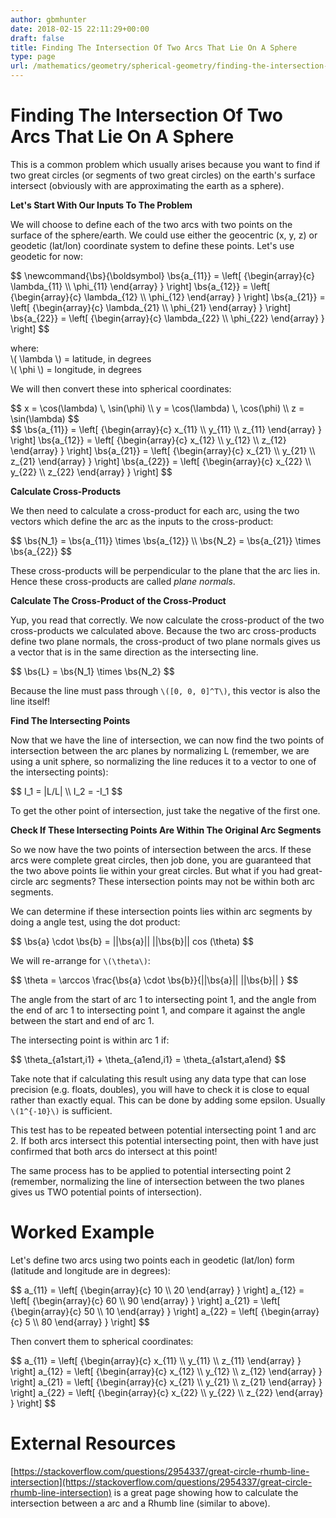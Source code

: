 ```yaml
---
author: gbmhunter
date: 2018-02-15 22:11:29+00:00
draft: false
title: Finding The Intersection Of Two Arcs That Lie On A Sphere
type: page
url: /mathematics/geometry/spherical-geometry/finding-the-intersection-of-two-arcs-that-lie-on-a-sphere
---
```


# Finding The Intersection Of Two Arcs That Lie On A Sphere

This is a common problem which usually arises because you want to find if two great circles (or segments of two great circles) on the earth's surface intersect (obviously with are approximating the earth as a sphere).

**Let's Start With Our Inputs To The Problem**

We will choose to define each of the two arcs with two points on the surface of the sphere/earth. We could use either the geocentric (x, y, z) or geodetic (lat/lon) coordinate system to define these points. Let's use geodetic for now:

<div>
$$ \newcommand{\bs}{\boldsymbol}   
 \bs{a_{11}} = \left[ {\begin{array}{c} \lambda_{11} \\ \phi_{11} \end{array} } \right]  
 \bs{a_{12}} = \left[ {\begin{array}{c} \lambda_{12} \\ \phi_{12} \end{array} } \right]  
 \bs{a_{21}} = \left[ {\begin{array}{c} \lambda_{21} \\ \phi_{21} \end{array} } \right]  
 \bs{a_{22}} = \left[ {\begin{array}{c} \lambda_{22} \\ \phi_{22} \end{array} } \right] $$
</div>

<p class="centered">
    where:<br>
    \( \lambda \) = latitude, in degrees<br>
    \( \phi \) = longitude, in degrees<br>
</p>

We will then convert these into spherical coordinates:

<div>
    $$ x = \cos(\lambda) \, \sin(\phi) \\  
    y = \cos(\lambda) \, \cos(\phi) \\  
    z = \sin(\lambda) $$
</div>

<div>
$$ \bs{a_{11}} = \left[ {\begin{array}{c} x_{11} \\ y_{11} \\ z_{11} \end{array} } \right]  
\bs{a_{12}} = \left[ {\begin{array}{c} x_{12} \\ y_{12} \\ z_{12} \end{array} } \right]  
\bs{a_{21}} = \left[ {\begin{array}{c} x_{21} \\ y_{21} \\ z_{21} \end{array} } \right]  
\bs{a_{22}} = \left[ {\begin{array}{c} x_{22} \\ y_{22} \\ z_{22} \end{array} } \right] $$
</div>

**Calculate Cross-Products**

We then need to calculate a cross-product for each arc, using the two vectors which define the arc as the inputs to the cross-product:

<div>
$$ \bs{N_1} = \bs{a_{11}} \times \bs{a_{12}} \\  
\bs{N_2} = \bs{a_{21}} \times \bs{a_{22}} $$
</div>

These cross-products will be perpendicular to the plane that the arc lies in. Hence these cross-products are called _plane normals_.

**Calculate The Cross-Product of the Cross-Product**

Yup, you read that correctly. We now calculate the cross-product of the two cross-products we calculated above. Because the two arc cross-products define two plane normals, the cross-product of two plane normals gives us a vector that is in the same direction as the intersecting line.

<div>$$ \bs{L} = \bs{N_1} \times \bs{N_2} $$</div>

Because the line must pass through `\([0, 0, 0]^T\)`, this vector is also the line itself!

**Find The Intersecting Points**

Now that we have the line of intersection, we can now find the two points of intersection between the arc planes by normalizing L (remember, we are using a unit sphere, so normalizing the line reduces it to a vector to one of the intersecting points):

<div>
$$ I_1 = |L/L| \\  
I_2 = -I_1 $$
</div>

To get the other point of intersection, just take the negative of the first one.

**Check If These Intersecting Points Are Within The Original Arc Segments**

So we now have the two points of intersection between the arcs. If these arcs were complete great circles, then job done, you are guaranteed that the two above points lie within your great circles. But what if you had great-circle arc segments? These intersection points may not be within both arc segments.

We can determine if these intersection points lies within arc segments by doing a angle test, using the dot product:

<div>$$ \bs{a} \cdot \bs{b} = ||\bs{a}|| ||\bs{b}|| cos (\theta) $$</div>

We will re-arrange for `\(\theta\)`:

<div>$$ \theta = \arccos \frac{\bs{a} \cdot \bs{b}}{||\bs{a}|| ||\bs{b}|| } $$</div>

The angle from the start of arc 1 to intersecting point 1, and the angle from the end of arc 1 to intersecting point 1, and compare it against the angle between the start and end of arc 1.

The intersecting point is within arc 1 if:

<div>$$ \theta_{a1start,i1} + \theta_{a1end,i1} = \theta_{a1start,a1end} $$</div>

Take note that if calculating this result using any data type that can lose precision (e.g. floats, doubles), you will have to check it is close to equal rather than exactly equal. This can be done by adding some epsilon. Usually `\(1^{-10}\)` is sufficient.

This test has to be repeated between potential intersecting point 1 and arc 2. If both arcs intersect this potential intersecting point, then with have just confirmed that both arcs do intersect at this point!

The same process has to be applied to potential intersecting point 2 (remember, normalizing the line of intersection between the two planes gives us TWO potential points of intersection).

# Worked Example

Let's define two arcs using two points each in geodetic (lat/lon) form (latitude and longitude are in degrees):

<div>
$$ a_{11} = \left[ {\begin{array}{c} 10 \\ 20 \end{array} } \right]  
a_{12} = \left[ {\begin{array}{c} 60 \\ 90 \end{array} } \right]  
a_{21} = \left[ {\begin{array}{c} 50 \\ 10 \end{array} } \right]  
a_{22} = \left[ {\begin{array}{c} 5 \\ 80 \end{array} } \right] $$
</div>

Then convert them to spherical coordinates:

<div>
$$ a_{11} = \left[ {\begin{array}{c} x_{11} \\ y_{11} \\ z_{11} \end{array} } \right]  
 a_{12} = \left[ {\begin{array}{c} x_{12} \\ y_{12} \\ z_{12} \end{array} } \right]  
 a_{21} = \left[ {\begin{array}{c} x_{21} \\ y_{21} \\ z_{21} \end{array} } \right]  
 a_{22} = \left[ {\begin{array}{c} x_{22} \\ y_{22} \\ z_{22} \end{array} } \right] $$
</div>

# External Resources

[https://stackoverflow.com/questions/2954337/great-circle-rhumb-line-intersection](https://stackoverflow.com/questions/2954337/great-circle-rhumb-line-intersection) is a great page showing how to calculate the intersection between a arc and a Rhumb line (similar to above).
